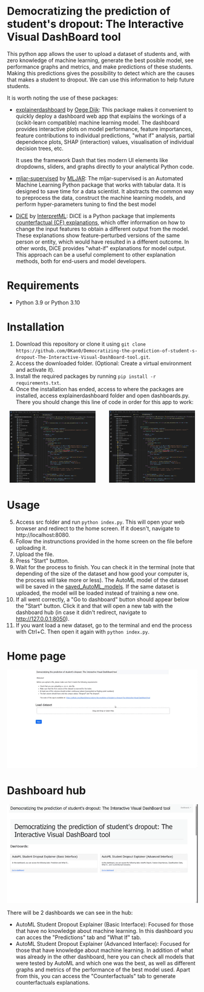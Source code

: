 # Democratizing the prediction of student's dropout: The Interactive Visual DashBoard tool
This python app allows the user to upload a dataset of students and, with zero knowledge of machine learning, generate the best posible model, see performance graphs and metrics, and make predictions of these students. Making this predictions gives the possibility to detect which are the causes that makes a student to dropout. We can use this information to help future students.

It is worth noting the use of these packages:
  - [explainerdashboard](https://github.com/oegedijk/explainerdashboard) by [Oege Dijk](https://github.com/oegedijk):
    This package makes it convenient to quickly deploy a dashboard web app that explains the workings of a (scikit-learn compatible) machine learning model. The dashboard provides interactive plots on model      performance, feature importances, feature contributions to individual predictions, "what if" analysis, partial dependence plots, SHAP (interaction) values, visualisation of individual decision trees, etc. 
    
    It uses the framework Dash that ties modern UI elements like dropdowns, sliders, and graphs directly to your analytical Python code.
  
  - [mljar-supervised](https://github.com/mljar/mljar-supervised) by [MLJAR](https://github.com/mljar): 
    The mljar-supervised is an Automated Machine Learning Python package that works with tabular data. It is designed to save time for a data scientist. It abstracts the common way to preprocess the data, construct the machine learning models, and perform hyper-parameters tuning to find the best model 
    

  - [DiCE](https://github.com/interpretml/DiCE) by [InterpretML](https://github.com/interpretml):
    DiCE is a Python package that implements [counterfactual (CF) explanations](https://arxiv.org/abs/1711.00399), which offer information on how to change the input features to obtain a different output from the model. These explanations show feature-perturbed versions of the same person or entity, which would have resulted in a different outcome. In other words, DiCE provides "what-if" explanations for model output. This approach can be a useful complement to other explanation methods, both for end-users and model developers.

# Requirements
  - Python 3.9 or Python 3.10

# Installation
  1. Download this repository or clone it using `git clone https://github.com/0Kan0/Democratizing-the-prediction-of-student-s-dropout-The-Interactive-Visual-DashBoard-tool.git`.
  2. Access the downloaded folder. (Optional: Create a virtual environment and activate it).
  3. Install the required packages by running `pip install -r requirements.txt`. 
  4. Once the installation has ended, access to where the packages are installed, access explainerdashboard folder and open dashboards.py. There you should change this line of code in order for this app     to work:
  <p align="center">
  <img alt="Before" src="images/Before.png" width="45%">
  &nbsp; &nbsp; &nbsp; &nbsp;
  <img alt="After" src="images/After.png" width="45%">
  </p>

# Usage
  5. Access src folder and run `python index.py`. This will open your web browser and redirect to the home screen. If it doesn't, navigate to http://localhost:8080.
  6. Follow the instrunctions provided in the home screen on the file before uploading it.
  7. Upload the file.
  8. Press "Start" buttton.
  9. Wait for the process to finish. You can check it in the terminal (note that depending of the size of the dataset and how good your computer is, the process will take more or less). The AutoML model of the dataset will be saved in the [saved_AutoML_models](saved_AutoML_models/). If the same dataset is uploaded, the model will be loaded instead of training a new one.
  10. If all went correctly, a "Go to dashboard" button should appear below the "Start" button. Click it and that will open a new tab with the dashboard hub (in case it didn't redirect, navigate to                  http://127.0.0.1:8050).
  11. If you want load a new dataset, go to the terminal and end the process with Ctrl+C. Then open it again with `python index.py`.

# Home page
![dashboard.gif](images/home_page.gif)

# Dashboard hub
![dashboard.gif](images/dashboard_hub.gif)

There will be 2 dashboards we can see in the hub:
  - AutoML Student Dropout Explainer (Basic Interface): Focused for those that have no knowledge about machine learning. In this dashboard you can acces the "Predictions" tab and "What If" tab.
  - AutoML Student Dropout Explainer (Advanced Interface): Focused for those that have knowledge about machine learning. In addition of what was already in the other dashboard, here you can check all models that were tested by AutoML and which one was the best, as well as different graphs and metrics of the performance of the best model used. Apart from this, you can access the "Counterfactuals" tab to generate counterfactuals explanations.

